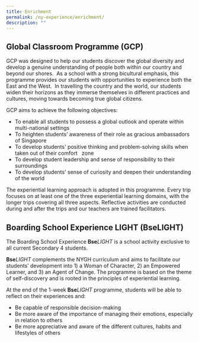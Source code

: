 ```yaml
---
title: Enrichment
permalink: /ny-experience/enrichment/
description: ""
---
```

## Global Classroom Programme (GCP)


GCP was designed to help our students discover the global diversity and develop a genuine understanding of people both within our country and beyond our shores.  As a school with a strong bicultural emphasis, this programme provides our students with opportunities to experience both the East and the West.  In travelling the country and the world, our students widen their horizons as they immerse themselves in different practices and cultures, moving towards becoming true global citizens.

GCP aims to achieve the following objectives:

*   To enable all students to possess a global outlook and operate within multi-national settings
*   To heighten students’ awareness of their role as gracious ambassadors of Singapore
*   To develop students' positive thinking and problem-solving skills when taken out of their comfort   zone
*   To develop student leadership and sense of responsibility to their surroundings
*   To develop students' sense of curiosity and deepen their understanding of the world

The experiential learning approach is adopted in this programme. Every trip focuses on at least one of the three experiential learning domains, with the longer trips covering all three aspects. Reflective activities are conducted during and after the trips and our teachers are trained facilitators.


## Boarding School Experience LIGHT (BseLIGHT)


The Boarding School Experience **Bse**_LIGHT_ is a school activity exclusive to all current Secondary 4 students.

**Bse**_LIGHT_ complements the NYGH curriculum and aims to facilitate our students’ development into 1) a Woman of Character, 2) an Empowered Learner, and 3) an Agent of Change. The programme is based on the theme of self-discovery and is rooted in the principles of experiential learning. 

At the end of the 1-week **Bse**_LIGHT_ programme, students will be able to reflect on their experiences and:

*   Be capable of responsible decision-making
*   Be more aware of the importance of managing their emotions, especially in relation to others
*   Be more appreciative and aware of the different cultures, habits and lifestyles of others